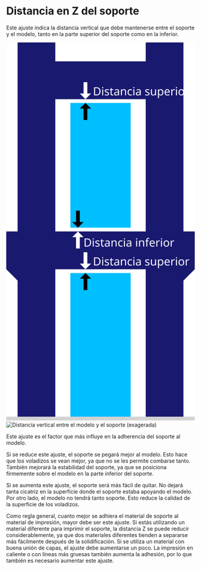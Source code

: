 Distancia en Z del soporte
====
Este ajuste indica la distancia vertical que debe mantenerse entre el soporte y el modelo, tanto en la parte superior del soporte como en la inferior.

<!--screenshot {
"image_path": "support_z_distance.png",
"models": [{"script": "rack.scad"}],
"camera_position": [0, 129, 11],
"settings": {
    "support_enable": true,
    "support_z_distance": 1
},
"colours": 32
}-->
![La distancia en Z determina los lados superior e inferior del soporte](../images/support_top_bottom_distance.svg)
![Distancia vertical entre el modelo y el soporte (exagerada)](../images/support_z_distance.png)

Este ajuste es el factor que más influye en la adherencia del soporte al modelo.

Si se reduce este ajuste, el soporte se pegará mejor al modelo. Esto hace que los voladizos se vean mejor, ya que no se les permite combarse tanto. También mejorará la estabilidad del soporte, ya que se posiciona firmemente sobre el modelo en la parte inferior del soporte.

Si se aumenta este ajuste, el soporte será más fácil de quitar. No dejará tanta cicatriz en la superficie donde el soporte estaba apoyando el modelo. Por otro lado, el modelo no tendrá tanto soporte. Esto reduce la calidad de la superficie de los voladizos.

Como regla general, cuanto mejor se adhiera el material de soporte al material de impresión, mayor debe ser este ajuste. Si estás utilizando un material diferente para imprimir el soporte, la distancia Z se puede reducir considerablemente, ya que dos materiales diferentes tienden a separarse más fácilmente después de la solidificación. Si se utiliza un material con buena unión de capas, el ajuste debe aumentarse un poco. La impresión en caliente o con líneas más gruesas también aumenta la adhesión, por lo que también es necesario aumentar este ajuste.